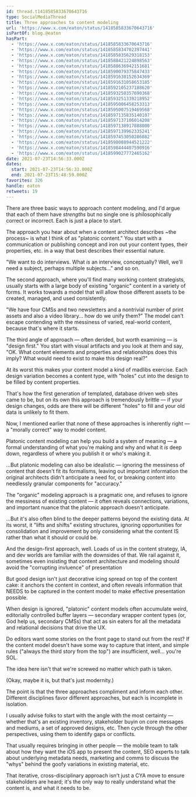 ```yaml
---
id: thread.t1418585833670643716
type: SocialMediaThread
title: Three approaches to content modeling
url: 'https://www.x.com/eaton/status/1418585833670643716'
isPartOf: blog.@eaton
hasPart:
  - 'https://www.x.com/eaton/status/1418585833670643716'
  - 'https://www.x.com/eaton/status/1418585834702397441'
  - 'https://www.x.com/eaton/status/1418585835629318153'
  - 'https://www.x.com/eaton/status/1418588421224898563'
  - 'https://www.x.com/eaton/status/1418588636942151681'
  - 'https://www.x.com/eaton/status/1418590079375847433'
  - 'https://www.x.com/eaton/status/1418591630152634369'
  - 'https://www.x.com/eaton/status/1418591631058653185'
  - 'https://www.x.com/eaton/status/1418592105237188620'
  - 'https://www.x.com/eaton/status/1418593250357690368'
  - 'https://www.x.com/eaton/status/1418593251339218952'
  - 'https://www.x.com/eaton/status/1418595006458253313'
  - 'https://www.x.com/eaton/status/1418595007519469568'
  - 'https://www.x.com/eaton/status/1418597135835140107'
  - 'https://www.x.com/eaton/status/1418597137106014208'
  - 'https://www.x.com/eaton/status/1418597138917888000'
  - 'https://www.x.com/eaton/status/1418597139962335241'
  - 'https://www.x.com/eaton/status/1418597453050286082'
  - 'https://www.x.com/eaton/status/1418598088944521222'
  - 'https://www.x.com/eaton/status/1418598444407590916'
  - 'https://www.x.com/eaton/status/1418599027772465162'
date: 2021-07-23T14:56:33.000Z
dates:
  start: 2021-07-23T14:56:33.000Z
  end: 2021-07-23T15:48:59.000Z
favorites: 326
handle: eaton
retweets: 19
---
```

There are three basic ways to approach content modeling, and I'd argue that each of them have _strengths_ but no single one is philosophically correct or incorrect. Each is just a place to start.

The approach you hear about when a content architect describes ~the process~ is what I think of as "platonic content." You start with a communication or publishing concept and iron out your content types, their properties, etc. in a way that best describes their essential nature.

"We want to do interviews. What _is_ an interview, conceptually? Well, we'll need a subject, perhaps multiple subjects…" and so on.

The second approach, where you'll find many working content strategists, usually starts with a large body of existing "organic" content in a variety of forms. It works towards a model that will allow those different assets to be created, managed, and used consistently.

"We have four CMSs and two newsletters and a nontrivial number of print assets and also a video library… how do we unify them?" The model can't escape contending with the messiness of varied, real-world content, because that's where it starts.

The third angle of approach — often derided, but worth examining — is "design first." You start with visual artifacts and you look at them and say, "OK. What content elements and properties and relationships does this imply? What would need to exist to make this design real?"

At its worst this makes your content model a kind of madlibs exercise. Each design variation becomes a content type, with "holes" cut into the design to be filled by content properties.

That's how the first generation of templated, database driven web sites came to be, but on its own this approach is tremendously brittle — if your design changes, odds are there will be different "holes" to fill and your old data is unlikely to fit them.

Now, I mentioned earlier that none of these approaches is inherently right — a "morally correct" way to model content.

Platonic content modeling can help you build a system of meaning — a formal understanding of what you're making and why and what it _is_ deep down, regardless of where you publish it or who's making it.

…But platonic modeling can also be idealistic — ignoring the messiness of content that doesn't fit its formalisms, leaving out important information the original architects didn't anticipate a need for, or breaking content into needlessly granular components for "accuracy."

The "organic" modeling approach is a pragmatic one, and refuses to ignore the messiness of existing content — it often reveals connections, variations, and important nuance that the platonic approach doesn't anticipate.

…But it's also often blind to the deeper patterns beyond the existing data. At its worst, it "lifts and shifts" existing structures, ignoring opportunities for consolidation and improvement by only considering what the content IS rather than what it should or could be.

And the design-first approach, well. Loads of us in the content strategy, IA, and dev worlds are familiar with the downsides of that. We rail against it, sometimes even insisting that content architecture and modeling should avoid the "corrupting invluence" of presentation

But good design isn't just decorative icing spread on top of the content cake: it anchors the content in context, and often reveals information that NEEDS to be captured in the content model to make effective presentation possible.

When design is ignored, "platonic" content models often accumulate weird, editorially controlled buffer layers — secondary wrapper content types (or, God help us, secondary CMSs) that act as sin eaters for all the metadata and relational decisions that drive the UX.

Do editors want some stories on the front page to stand out from the rest? If the content model doesn't have some way to capture that intent, and simple rules ("always the third story from the top") are insufficient, well… you're SOL.

The idea here isn't that we're screwed no matter which path is taken.

(Okay, maybe it is, but that's just modernity.)

The point is that the three approaches compliment and inform each other. Different disciplines favor different approaches, but each is incomplete in isolation.

I usually advise folks to start with the angle with the most certainty — whether that's an existing inventory, stakeholder buyin on core messages and mediums, a set of approved designs, etc. Then cycle through the other perspectives, using them to identify gaps or conflicts.

That usually requires bringing in other people — the mobile team to talk about how they want the iOS app to present the content, SEO experts to talk about underlying metadata needs, marketing and comms to discuss the "whys" behind the goofy variations in existing material, etc.

That iterative, cross-disciplinary approach isn't just a CYA move to ensure stakeholders are heard; it's the only way to really understand what the content is, and what it needs to be.
